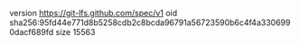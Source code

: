 version https://git-lfs.github.com/spec/v1
oid sha256:95fd44e771d8b5258cdb2c8bcda96791a56723590b6c4f4a3306990dacf689fd
size 15563

